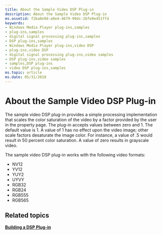 ```yaml
---
title: About the Sample Video DSP Plug-in
description: About the Sample Video DSP Plug-in
ms.assetid: f2ba8e9d-a0e4-4679-99dc-2bfe9e451ffd
keywords:
- Windows Media Player plug-ins,samples
- plug-ins,samples
- digital signal processing plug-ins,samples
- DSP plug-ins,samples
- Windows Media Player plug-ins,video DSP
- plug-ins,video DSP
- digital signal processing plug-ins,video samples
- DSP plug-ins,video samples
- samples,DSP plug-ins
- video DSP plug-ins,samples
ms.topic: article
ms.date: 05/31/2018
---
```


# About the Sample Video DSP Plug-in

The sample video DSP plug-in provides a simple processing implementation that scales the color saturation of the video by a factor provided by the user in the property page. The plug-in accepts values between zero and 1. The default value is 1. A value of 1 has no effect upon the video image; other scale factors desaturate the image color. For instance, a value of .5 would result in 50 percent color saturation. A value of zero results in grayscale video.

The sample video DSP plug-in works with the following video formats:

-   NV12
-   YV12
-   YUY2
-   UYVY
-   RGB32
-   RGB24
-   RGB555
-   RGB565

## Related topics

<dl> <dt>

[**Building a DSP Plug-in**](building-a-dsp-plug-in.md)
</dt> </dl>

 

 




